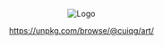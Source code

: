 <p align="center">
<img src="https://unpkg.com/@cuiqg/art@latest/favicon/logo.png" style="max-width:300px" alt="Logo">
</p>

<p align="center">
  <a href="https://unpkg.com/browse/@cuiqg/art/" target="_blank" rel="noopener">https://unpkg.com/browse/@cuiqg/art/</a>
</p>
